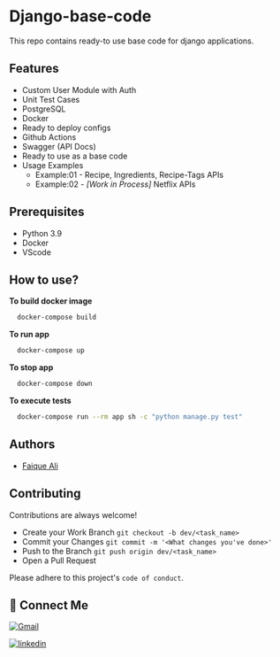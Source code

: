 
# Django-base-code

This repo contains ready-to use base code for django applications.


## Features

- Custom User Module with Auth
- Unit Test Cases
- PostgreSQL
- Docker
- Ready to deploy configs
- Github Actions
- Swagger (API Docs)
- Ready to use as a base code
- Usage Examples
    - Example:01 - Recipe, Ingredients, Recipe-Tags APIs
    - Example:02 - *[Work in Process]* Netflix APIs


## Prerequisites

- Python 3.9
- Docker
- VScode
## How to use?

**To build docker image**

```bash
  docker-compose build
```

**To run app**

```bash
  docker-compose up
```

**To stop app**

```bash
  docker-compose down
```

**To execute tests**

```bash
  docker-compose run --rm app sh -c "python manage.py test"
```
## Authors

- [Faique Ali](https://www.github.com/faiqueali017)


## Contributing

Contributions are always welcome!

- Create your Work Branch `git checkout -b dev/<task_name>`
- Commit your Changes `git commit -m '<What changes you've done>'`
- Push to the Branch `git push origin dev/<task_name>`
- Open a Pull Request

Please adhere to this project's `code of conduct`.
## 🔗 Connect Me
[![Gmail](https://img.shields.io/badge/Gmail-D14836?style=for-the-badge&logo=gmail&logoColor=white)](mailto:faiqueali017@gmail.com)

[![linkedin](https://img.shields.io/badge/linkedin-0A66C2?style=for-the-badge&logo=linkedin&logoColor=white)](https://www.linkedin.com/in/faique-ali/)
